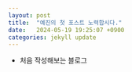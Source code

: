 ```yaml
---
layout: post
title:  "예진의 첫 포스트 노력합시다."
date:   2024-05-19 19:25:07 +0900
categories: jekyll update
---
```

* 처음 작성해보는 블로그
